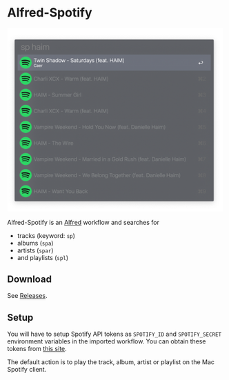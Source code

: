 # Alfred-Spotify

<img src="res/example.png" width="500">

Alfred-Spotify is an [Alfred](https://www.alfredapp.com/) workflow and searches for

* tracks (keyword: `sp`)
* albums (`spa`)
* artists (`spar`)
* and playlists (`spl`)

## Download

See [Releases](https://github.com/snipem/alfred-spotify/releases).

## Setup

You will have to setup Spotify API tokens as `SPOTIFY_ID` and `SPOTIFY_SECRET` environment variables in the imported workflow. You can obtain these tokens from [this site](https://developer.spotify.com/dashboard/applications).

The default action is to play the track, album, artist or playlist on the Mac Spotify client.
